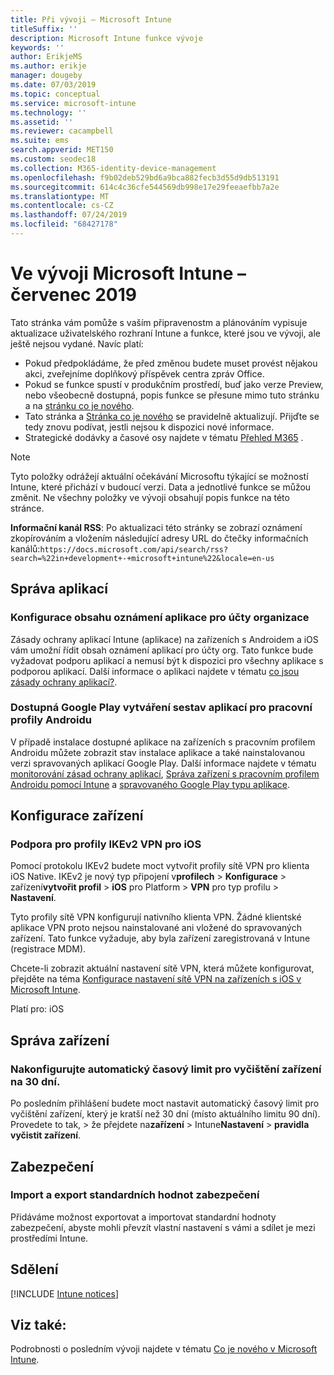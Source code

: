 ```yaml
---
title: Při vývoji – Microsoft Intune
titleSuffix: ''
description: Microsoft Intune funkce vývoje
keywords: ''
author: ErikjeMS
ms.author: erikje
manager: dougeby
ms.date: 07/03/2019
ms.topic: conceptual
ms.service: microsoft-intune
ms.technology: ''
ms.assetid: ''
ms.reviewer: cacampbell
ms.suite: ems
search.appverid: MET150
ms.custom: seodec18
ms.collection: M365-identity-device-management
ms.openlocfilehash: f9b02deb529bd6a9bca882fecb3d55d9db513191
ms.sourcegitcommit: 614c4c36cfe544569db998e17e29feeaefbb7a2e
ms.translationtype: MT
ms.contentlocale: cs-CZ
ms.lasthandoff: 07/24/2019
ms.locfileid: "68427178"
---
```

# <a name="in-development-for-microsoft-intune---july-2019"></a>Ve vývoji Microsoft Intune – červenec 2019

Tato stránka vám pomůže s vaším připravenostm a plánováním vypisuje aktualizace uživatelského rozhraní Intune a funkce, které jsou ve vývoji, ale ještě nejsou vydané. Navíc platí:

- Pokud předpokládáme, že před změnou budete muset provést nějakou akci, zveřejníme doplňkový příspěvek centra zpráv Office.
- Pokud se funkce spustí v produkčním prostředí, buď jako verze Preview, nebo všeobecně dostupná, popis funkce se přesune mimo tuto stránku a na [stránku co je nového](whats-new.md).
- Tato stránka a [Stránka co je nového](whats-new.md) se pravidelně aktualizují. Přijďte se tedy znovu podívat, jestli nejsou k dispozici nové informace.
- Strategické dodávky a časové osy najdete v tématu [Přehled M365](https://www.microsoft.com/microsoft-365/roadmap?rtc=2&filters=EMS) .

> [!Note]
> Tyto položky odrážejí aktuální očekávání Microsoftu týkající se možností Intune, které přichází v budoucí verzi. Data a jednotlivé funkce se můžou změnit. Ne všechny položky ve vývoji obsahují popis funkce na této stránce.

**Informační kanál RSS**: Po aktualizaci této stránky se zobrazí oznámení zkopírováním a vložením následující adresy URL do čtečky informačních kanálů:`https://docs.microsoft.com/api/search/rss?search=%22in+development+-+microsoft+intune%22&locale=en-us`

<!--
## What's coming to Intune in the Azure portal 
## What's coming to Intune apps
## Notices
-->

<!-- Common categories:  
#### App management
#### Device configuration
#### Device enrollment
#### Device management
#### Intune apps
#### Monitor and troubleshoot
#### Role-based access control
#### Security

-->
 
<!-- ***********************************************-->
## <a name="app-management"></a>Správa aplikací

### <a name="configure-app-notification-content-for-organization-accounts----2576686---"></a>Konfigurace obsahu oznámení aplikace pro účty organizace <!-- 2576686 -->
Zásady ochrany aplikací Intune (aplikace) na zařízeních s Androidem a iOS vám umožní řídit obsah oznámení aplikací pro účty org. Tato funkce bude vyžadovat podporu aplikací a nemusí být k dispozici pro všechny aplikace s podporou aplikací. Další informace o aplikaci najdete v tématu [co jsou zásady ochrany aplikací?](app-protection-policy.md).

### <a name="available-google-play-app-reporting-for-android-work-profiles----3041956----"></a>Dostupná Google Play vytváření sestav aplikací pro pracovní profily Androidu <!-- 3041956  -->
V případě instalace dostupné aplikace na zařízeních s pracovním profilem Androidu můžete zobrazit stav instalace aplikace a také nainstalovanou verzi spravovaných aplikací Google Play. Další informace najdete v tématu [monitorování zásad ochrany aplikací](app-protection-policies-monitor.md), [Správa zařízení s pracovním profilem Androidu pomocí Intune](android-enterprise-overview.md) a [spravovaného Google Play typu aplikace](apps-add-android-for-work.md#managed-google-play-app-type).

<!-- ***********************************************-->
## <a name="device-configuration"></a>Konfigurace zařízení

### <a name="support-for-ikev2-vpn-profiles-for-ios----1943438---"></a>Podpora pro profily IKEv2 VPN pro iOS <!-- 1943438 -->
Pomocí protokolu IKEv2 budete moct vytvořit profily sítě VPN pro klienta iOS Native. IKEv2 je nový typ připojení v**profilech** >  **Konfigurace** > zařízení**vytvořit profil** > **iOS** pro Platform > **VPN** pro typ profilu > **Nastavení**.

Tyto profily sítě VPN konfigurují nativního klienta VPN. Žádné klientské aplikace VPN proto nejsou nainstalované ani vložené do spravovaných zařízení. Tato funkce vyžaduje, aby byla zařízení zaregistrovaná v Intune (registrace MDM).

Chcete-li zobrazit aktuální nastavení sítě VPN, která můžete konfigurovat, přejděte na téma [Konfigurace nastavení sítě VPN na zařízeních s iOS v Microsoft Intune](vpn-settings-ios.md).

Platí pro: iOS


<!-- ***********************************************-->
## <a name="device-management"></a>Správa zařízení

### <a name="configure-automatic-device-clean-up-time-limit-down-to-30-days---4231059----"></a>Nakonfigurujte automatický časový limit pro vyčištění zařízení na 30 dní. <!--4231059  -->
Po posledním přihlášení budete moct nastavit automatický časový limit pro vyčištění zařízení, který je kratší než 30 dní (místo aktuálního limitu 90 dní). Provedete to tak,  > že přejdete na**zařízení** > Intune**Nastavení** > **pravidla vyčistit zařízení**.

<!-- ***********************************************-->
## <a name="security"></a>Zabezpečení

### <a name="import-and-export-security-baselines------3408610------------"></a>Import a export standardních hodnot zabezpečení    <!--3408610          -->  
Přidáváme možnost exportovat a importovat standardní hodnoty zabezpečení, abyste mohli převzít vlastní nastavení s vámi a sdílet je mezi prostředími Intune.


<!-- ***********************************************-->
## <a name="notices"></a>Sdělení

[!INCLUDE [Intune notices](./includes/intune-notices.md)]

## <a name="see-also"></a>Viz také:
Podrobnosti o posledním vývoji najdete v tématu [Co je nového v Microsoft Intune](whats-new.md).


